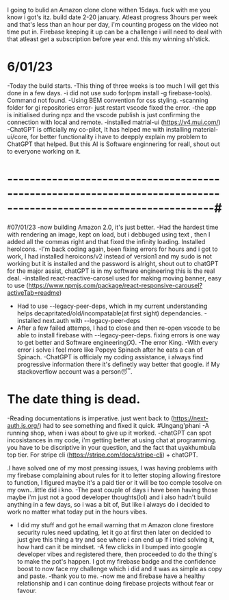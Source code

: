 I going to bulid an Amazon clone clone withen 15days. fuck with me you know i got's itz.
build date 2-20 january.
Atleast progress 3hours per week and that's less than an hour per day, i'm counting progess on the video not time put in.
Firebase keeping it up can be a challenge i will need to deal with that atleast get a subscription before year end.
this my winning sh'stick.

# 6/01/23
-Today the build starts.
-This thing of three weeks is too much I will get this done in a few days.
-i did not use sudo for(npm install -g firebase-tools). Command not found.
-Using BEM convention for css styling.
-scanning folder for gi repositories error- just restart vscode fixed the error.
-the app is initialised during npx and the vscode publish is just confirming the connection with local and remote.
-installed matrial-ui (https://v4.mui.com/)
-ChatGPT is officially my co-pilot, It has helped me with installing material-ui/core, for better functionality i 
have to deepply explain my problem to ChatGPT that helped. But this AI is Software enginnering for reall, shout out to 
everyone working on it.

# -----------------------------------------------------------------------------------------------------------------#
#07/01/23
-now building Amazon 2.0, it's just better.
-Had the hardest time with rendering an image, kept on load, but i debbuged using text , then I added all the commas right and that fixed the infinity loading.
Installed heroIcons.
-I'm back coding again, been fixing errors for hours and i got to work, I had installed heroicons/v2 instead of version1 and my sudo is not working but it is installed and the password is alright, shout out to chatGPT for the major assist, chatGPT is in my software engineering this is the real deal.
-installed react-reactive-carosel used for making moving banner, easy to use (https://www.npmjs.com/package/react-responsive-carousel?activeTab=readme)
- Had to use --legacy-peer-deps, which in my current understanding helps decapritated/old/incompatable(at first sight) dependancies.
-installed next.auth with --legacy-peer-deps
- After a few failed attemps, I had to close and then re-open vscode to be able to install firebase with --legacy-peer-deps. fixing errors is one way to get better and Software engineering(X).
-The error King.
-With every error i solve i feel more like Popeye Spinach after he eats a can of Spinach.
-ChatGPT is officialy my coding assistance, i always find progressive information there it's definetly way better that google. if My stackoverflow account was a person😴.
# The date thing is dead.
-Reading documentations is imperative. just went back to (https://next-auth.js.org/) had to see something and fixed it quick. #Ungang'phani
-A running shop, when i was about to give up it worked.
-chatGPT can spot incosistances in my code, i'm getting better at using chat at programming. you have to be discriptive in your question, and the fact that uyakhumbula top tier.
For stripe cli (https://stripe.com/docs/stripe-cli) + chatGPT.

.I have solved one of my most pressing issues, I was having problems with my firebase complaining about rules for it to letter stoping allowing firestore to function, I figured maybe it's a paid tier or it will be too comple tosolve on my own...little did i kno.
-The past couple of days i have been having those maybe i'm just not a good developer thoughts(lol) and i also hadn't build anything in a few days, so i was a bit of, But like i always do i decided to work no matter what today put in the hours vibes.
- I did my stuff and got he email warning that m Amazon clone firestore security rules need updating, let it go at first then later on  decided to just give this thing a try and see where i can end up if i tried solving it, how hard can it be mindset.
-A few clicks in I bumped into google developer vibes and registered there, then proceeded to do the thing's to make the pot's happen. I got my firebase badge and the confidence boost to now face my challenge which i did and it was as simple as copy and paste.
-thank you to me.
-now me and firebase have a healthy relationship and i can continue doing firebase projects without fear or favour. 